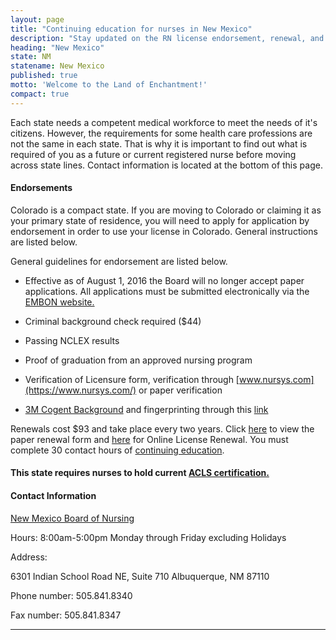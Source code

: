 ```yaml
---
layout: page
title: "Continuing education for nurses in New Mexico"
description: "Stay updated on the RN license endorsement, renewal, and continuing education in New Mexico. Explore opportunities."
heading: "New Mexico"
state: NM
statename: New Mexico
published: true
motto: 'Welcome to the Land of Enchantment!'
compact: true
---
```


Each state needs a competent medical workforce to meet the needs of it's
citizens. However, the requirements for some health care professions are
not the same in each state. That is why it is important to find out what
is required of you as a future or current registered nurse before moving
across state lines. Contact information is located at the bottom of this
page.

#### Endorsements

Colorado is a compact state. If you are moving to Colorado or claiming
it as your primary state of residence, you will need to apply for
application by endorsement in order to use your license in Colorado.
General instructions are listed below.

General guidelines for endorsement are listed below.

-   Effective as of August 1, 2016 the Board will no longer accept paper
    applications. All applications must be submitted electronically via
    the [EMBON
    website.](https://nmbon.sks.com/applications.aspx)

-   Criminal background check required (\$44)

-   Passing NCLEX results

-   Proof of graduation from an approved nursing program

-   Verification of Licensure form, verification through
    [www.nursys.com](https://www.nursys.com/) or paper verification

-   [3M Cogent Background](https://www.aps.gemalto.com/index.htm) and
    fingerprinting through this
    [link](https://www.bon.nm.gov/fingerprinting/)

Renewals cost \$93 and take place every two years. Click
[here](https://www.bon.nm.gov/fees/)
to view the paper renewal form and
[here](https://nmbn.boardsofnursing.org/nmbn) for Online License
Renewal. You must complete 30 contact hours of [continuing
education](https://www.bon.nm.gov/ceu/).

#### This state requires nurses to hold current [ACLS certification.](https://www.acls.net/new-mexico-acls-pals-bls)

#### Contact Information

[New Mexico Board of Nursing](https://www.bon.nm.gov/)

Hours: 8:00am-5:00pm Monday through Friday excluding Holidays

Address:

6301 Indian School Road NE, Suite 710
Albuquerque, NM
87110

Phone number: 505.841.8340

Fax number: 505.841.8347

* * * * *
